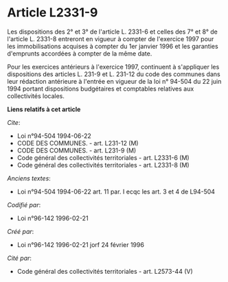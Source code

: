 # Article L2331-9

Les dispositions des 2° et 3° de l'article L. 2331-6 et celles des 7° et 8° de l'article L. 2331-8 entreront en vigueur à
compter de l'exercice 1997 pour les immobilisations acquises à compter du 1er janvier 1996 et les garanties d'emprunts
accordées à compter de la même date.

Pour les exercices antérieurs à l'exercice 1997, continuent à s'appliquer les dispositions des articles L. 231-9 et L. 231-12
du code des communes dans leur rédaction antérieure à l'entrée en vigueur de la loi n° 94-504 du 22 juin 1994 portant
dispositions budgétaires et comptables relatives aux collectivités locales.

**Liens relatifs à cet article**

_Cite_:

  - Loi n°94-504 1994-06-22
  - CODE DES COMMUNES. - art. L231-12 (M)
  - CODE DES COMMUNES. - art. L231-9 (M)
  - Code général des collectivités territoriales - art. L2331-6 (M)
  - Code général des collectivités territoriales - art. L2331-8 (M)

_Anciens textes_:

  - Loi n°94-504 1994-06-22 art. 11 par. I ecqc les art. 3 et 4 de L94-504

_Codifié par_:

  - Loi n°96-142 1996-02-21

_Créé par_:

  - Loi n°96-142 1996-02-21 jorf 24 février 1996

_Cité par_:

  - Code général des collectivités territoriales - art. L2573-44 (V)
